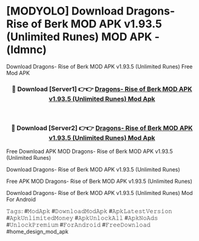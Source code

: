 # [MODYOLO] Download Dragons- Rise of Berk MOD APK v1.93.5 (Unlimited Runes) MOD APK - (ldmnc)
Download Dragons- Rise of Berk MOD APK v1.93.5 (Unlimited Runes) Free Mod APK

<div align="center">
<h3>🔴 Download [Server1] 👉👉 <a href="https://apk-comot.site?title=Dragons-_Rise_of_Berk_MOD_APK_v1.93.5_(Unlimited_Runes)">Dragons- Rise of Berk MOD APK v1.93.5 (Unlimited Runes) Mod Apk</a></h3><br>

<h3>🔴 Download [Server2] 👉👉 <a href="https://apk-comot.site?title=Dragons-_Rise_of_Berk_MOD_APK_v1.93.5_(Unlimited_Runes)">Dragons- Rise of Berk MOD APK v1.93.5 (Unlimited Runes) Mod Apk</a></h3>
</div>


Free Download APK MOD Dragons- Rise of Berk MOD APK v1.93.5 (Unlimited Runes)

Download Dragons- Rise of Berk MOD APK v1.93.5 (Unlimited Runes) 

Free APK MOD Dragons- Rise of Berk MOD APK v1.93.5 (Unlimited Runes) 

Download Dragons- Rise of Berk MOD APK v1.93.5 (Unlimited Runes) Mod For Android

𝚃𝚊𝚐𝚜: #𝙼𝚘𝚍𝙰𝚙𝚔 #𝙳𝚘𝚠𝚗𝚕𝚘𝚊𝚍𝙼𝚘𝚍𝙰𝚙𝚔 #𝙰𝚙𝚔𝙻𝚊𝚝𝚎𝚜𝚝𝚅𝚎𝚛𝚜𝚒𝚘𝚗 #𝙰𝚙𝚔𝚄𝚗𝚕𝚒𝚖𝚒𝚝𝚎𝚍𝙼𝚘𝚗𝚎𝚢 #𝙰𝚙𝚔𝚄𝚗𝚕𝚘𝚌𝚔𝙰𝚕𝚕 #𝙰𝚙𝚔𝙽𝚘𝙰𝚍𝚜 #𝚄𝚗𝚕𝚘𝚌𝚔𝙿𝚛𝚎𝚖𝚒𝚞𝚖 #𝙵𝚘𝚛𝙰𝚗𝚍𝚛𝚘𝚒𝚍 #𝙵𝚛𝚎𝚎𝙳𝚘𝚠𝚗𝚕𝚘𝚊𝚍 #home_design_mod_apk